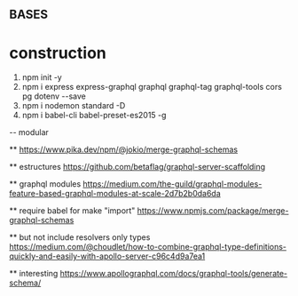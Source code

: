 ## BASES

# construction
1. npm init -y
2. npm i express express-graphql graphql graphql-tag graphql-tools cors pg dotenv --save
3. npm i nodemon standard -D  
4. npm i babel-cli babel-preset-es2015 -g


-- modular

** 
https://www.pika.dev/npm/@jokio/merge-graphql-schemas

** estructures
https://github.com/betaflag/graphql-server-scaffolding

** graphql modules
https://medium.com/the-guild/graphql-modules-feature-based-graphql-modules-at-scale-2d7b2b0da6da

** require babel for make "import"
https://www.npmjs.com/package/merge-graphql-schemas

** but not include resolvers only types
https://medium.com/@choudlet/how-to-combine-graphql-type-definitions-quickly-and-easily-with-apollo-server-c96c4d9a7ea1

** interesting
https://www.apollographql.com/docs/graphql-tools/generate-schema/